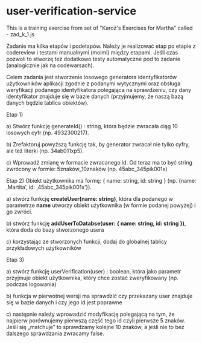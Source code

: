 # user-verification-service
This is a training exercise from set of "Karoż's Exercises for Martha" called - zad_k_1.js


Zadanie ma kilka etapów i podetapów. Należy je realizować etap po etapie z codereview i testami manualnymi (moimi) między etapami. Jeśli czas pozwoli to stworzę też dodatkowo testy automatyczne pod to zadanie (analogicznie jak na codewarsach).

Celem zadania jest stworzenie losowego generatora identyfikatorów użytkowników aplikacji zgodnie z podanymi wytycznymi oraz obsługa weryfikacji podanego identyfikatora polegająca na sprawdzeniu, czy dany identyfikator znajduje się w bazie danych (przyjmujemy, że naszą bazą danych będzie tablica obiektów).



Etap 1)

a) Stwórz funkcję generateId() : string, która będzie zwracała ciąg 10 losowych cyfr (np. 4932300217).

b) Zrefaktoruj powyższą funkcję tak, by generator zwracał nie tylko cyfry, ale też literki (np. 34ab011xp5).

c) Wprowadź zmianę w formacie zwracanego id. Od teraz ma to być string zwrócony w formie: 5znaków_10znaków (np. 45abc_345pik001x)



Etap 2) Obiekt użytkownika ma formę: { name: string, id: string } (np. {name: ‚Martita’, id: ‚45abc_345pik001x’}).

a) stwórz funkcję **createUser(name: string)**, która dla podanego w parametrze **name** utworzy obiekt użytkownika (w formie podanej powyżej) i go zwróci.

b) stwórz funkcję **addUserToDatabse(user: { name: string, id: string })**, która doda do bazy stworzonego usera

c) korzystając ze stworzonych funkcji, dodaj do globalnej tablicy przykładowych użytkowników



Etap 3)

a) stwórz funkcję userVerification(user) : boolean, która jako parametr przyjmuje obiekt użytkownika, który chce zostać zweryfikowany (np. podczas logowania)

b) funkcja w pierwotnej wersji ma sprawdzić czy przekazany user znajduje się w bazie danych i czy jego id jest poprawne

c) następnie należy wprowadzić modyfikację polegającą na tym, że najpierw porównujemy pierwszą część tego id czyli pierwsze 5 znaków. Jeśli się „matchuje” to sprawdzamy kolejne 10 znaków, a jeśli nie to bez dalszego sprawdzania zwracamy false.
